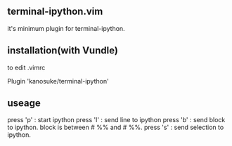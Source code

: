 ## terminal-ipython.vim

it's minimum plugin for terminal-ipython.

## installation(with Vundle)
to edit .vimrc

Plugin 'kanosuke/terminal-ipython'

## useage
press '<mapleader>p' : start ipython
press '<mapleader>l' : send line to ipython
press '<mapleader>b' : send block to ipython. block is between # %% and # %%.
press '<mapleader>s' : send selection to ipython.

